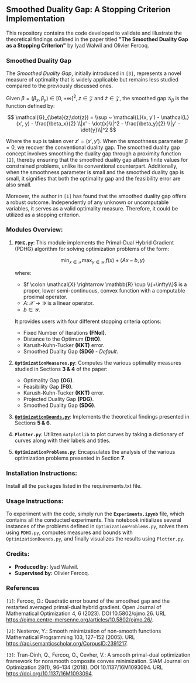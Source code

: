 ## Smoothed Duality Gap: A Stopping Criterion Implementation

This repository contains the code developed to validate and illustrate the theoretical findings outlined in the paper titled **"The Smoothed Duality Gap as a Stopping Criterion"** by Iyad Walwil and Olivier Fercoq.

### Smoothed Duality Gap
The *Smoothed Duality Gap*, initially introduced in `[3]`, represents a novel measure of optimality that is widely applicable but remains less studied compared to the previously discussed ones.

Given $\beta = (\beta_x, \beta_y) \in [0, +\infty]^2, z \in \mathcal{Z}$ and $\dot{z} \in \mathcal{Z}$, the smoothed gap $\mathcal{G}_{\beta}$ is the function defined by:

$$
\mathcal{G}_{\beta}(z;\dot{z}) = \\sup ~ \mathcal{L}(x, y') - \mathcal{L}(x', y) - \frac{\beta_x}{2} \\|x' - \dot{x}\\|^2 - \frac{\beta_y}{2} \\|y' - \dot{y}\\|^2
$$

Where the sup is taken over $z' = (x', y')$. When the smoothness parameter $\beta = 0$, we recover the conventional duality gap. The smoothed duality gap concept involves smoothing the duality gap through a proximity function `[2]`, thereby ensuring that the smoothed duality gap attains finite values for constrained problems, unlike its conventional counterpart. Additionally, when the smoothness parameter is small and the smoothed duality gap is small, it signifies that both the optimality gap and the feasibility error are also small.

Moreover, the author in `[1]` has found that the smoothed duality gap offers a robust outcome. Independently of any unknown or uncomputable variables, it serves as a valid optimality measure. Therefore,  it could be utilized as a stopping criterion.

### Modules Overview:

1. **`PDHG.py`**: This module implements the Primal-Dual Hybrid Gradient (PDHG) algorithm for solving optimization problems of the form:
   
    $$\min_{x \in \mathcal{X}} \max_{y \in \mathcal{Y}}~ f(x) + \left\langle Ax - b, y \right\rangle $$

   where:
   - $f \colon \mathcal{X} \rightarrow \mathbb{R} \cup \\{+\infty\\}$ is a proper, lower semi-continuous, convex function with a computable proximal operator.
   - $A \colon \mathcal{X} \rightarrow \mathcal{Y}$ is a linear operator.
   - $b \in \mathcal{Y}$.

   It provides users with four different stopping criteria options:
   - Fixed Number of Iterations **(FNoI)**.
   - Distance to the Optimum **(DttO)**.
   - Karush-Kuhn-Tucker **(KKT)** error.
   - Smoothed Duality Gap **(SDG)** - *Default*.

2. **`OptimizationMeasures.py`**: Computes the various optimality measures studied in Sections **3 & 4** of the paper:
   - Optimality Gap **(OG)**.
   - Feasibility Gap **(FG)**.
   - Karush-Kuhn-Tucker **(KKT)** error.
   - Projected Duality Gap **(PDG)**.
   - Smoothed Duality Gap **(SDG)**.

3. **[`OptimizationBounds.py`](OptimizationBounds.py)**: Implements the theoretical findings presented in Sections **5 & 6**.

4. **`Plotter.py`**: Utilizes `matplotlib` to plot curves by taking a dictionary of curves along with their labels and titles.

5. **`OptimizationProblems.py`**: Encapsulates the analysis of the various optimization problems presented in Section **7**.


### Installation Instructions:

Install all the packages listed in the requirements.txt file.


### Usage Instructions:

To experiment with the code, simply run the **`Experiments.ipynb`** file, which contains all the conducted experiments. This notebook initializes several instances of the problems defined in `OptimizationProblems.py`, solves them using `PDHG.py`, computes measures and bounds with `OptimizationBounds.py`, and finally visualizes the results using `Plotter.py`.

### Credits:

- **Produced by:** Iyad Walwil.
- **Supervised by:** Olivier Fercoq.


### References

`[1]`: Fercoq, O.: Quadratic error bound of the smoothed gap and the restarted averaged primal-dual hybrid gradient. Open Journal of Mathematical Optimization 4, 6 (2023). DOI 10.5802/ojmo.26. URL https://ojmo.centre-mersenne.org/articles/10.5802/ojmo.26/.

`[2]`: Nesterov, Y.: Smooth minimization of non-smooth functions Mathematical Programming 103, 127–152 (2005). URL https://api.semanticscholar.org/CorpusID:2391217.

`[3]`: Tran-Dinh, Q., Fercoq, O., Cevher, V.: A smooth primal-dual optimization framework for nonsmooth composite convex minimization. SIAM Journal on Optimization 28(1), 96–134 (2018). DOI 10.1137/16M1093094. URL https://doi.org/10.1137/16M1093094. 
